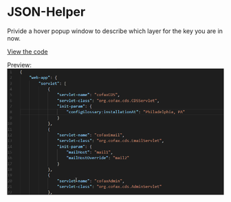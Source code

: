 # JSON-Helper

Privide a hover popup window to describe which layer for the key you are in now.

[View the code](https://github.com/mine2chow/JSON-Helper)

Preview:
![avatar](/JSON-Helper.gif)
